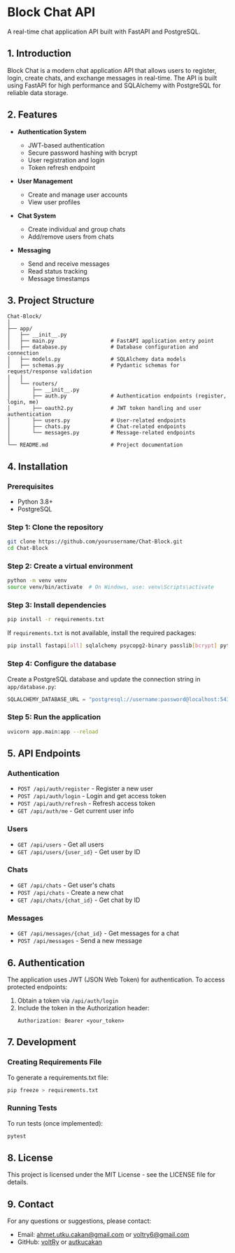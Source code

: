 # Block Chat API

A real-time chat application API built with FastAPI and PostgreSQL.

## 1. Introduction

Block Chat is a modern chat application API that allows users to register, login, create chats, and exchange messages in real-time. The API is built using FastAPI for high performance and SQLAlchemy with PostgreSQL for reliable data storage.

## 2. Features

- **Authentication System**
  - JWT-based authentication
  - Secure password hashing with bcrypt
  - User registration and login
  - Token refresh endpoint

- **User Management**
  - Create and manage user accounts
  - View user profiles

- **Chat System**
  - Create individual and group chats
  - Add/remove users from chats

- **Messaging**
  - Send and receive messages
  - Read status tracking
  - Message timestamps

## 3. Project Structure

```
Chat-Block/
│
├── app/
│   ├── __init__.py
│   ├── main.py                  # FastAPI application entry point
│   ├── database.py              # Database configuration and connection
│   ├── models.py                # SQLAlchemy data models
│   ├── schemas.py               # Pydantic schemas for request/response validation
│   │
│   └── routers/
│       ├── __init__.py
│       ├── auth.py              # Authentication endpoints (register, login, me)
│       ├── oauth2.py            # JWT token handling and user authentication
│       ├── users.py             # User-related endpoints
│       ├── chats.py             # Chat-related endpoints
│       └── messages.py          # Message-related endpoints
│
└── README.md                    # Project documentation
```

## 4. Installation

### Prerequisites

- Python 3.8+
- PostgreSQL

### Step 1: Clone the repository

```bash
git clone https://github.com/yourusername/Chat-Block.git
cd Chat-Block
```

### Step 2: Create a virtual environment

```bash
python -m venv venv
source venv/bin/activate  # On Windows, use: venv\Scripts\activate
```

### Step 3: Install dependencies

```bash
pip install -r requirements.txt
```

If `requirements.txt` is not available, install the required packages:

```bash
pip install fastapi[all] sqlalchemy psycopg2-binary passlib[bcrypt] python-jose[cryptography] email-validator
```

### Step 4: Configure the database

Create a PostgreSQL database and update the connection string in `app/database.py`:

```python
SQLALCHEMY_DATABASE_URL = "postgresql://username:password@localhost:5432/blockchat"
```

### Step 5: Run the application

```bash
uvicorn app.main:app --reload
```

## 5. API Endpoints

### Authentication

- `POST /api/auth/register` - Register a new user
- `POST /api/auth/login` - Login and get access token
- `POST /api/auth/refresh` - Refresh access token
- `GET /api/auth/me` - Get current user info

### Users

- `GET /api/users` - Get all users
- `GET /api/users/{user_id}` - Get user by ID

### Chats

- `GET /api/chats` - Get user's chats
- `POST /api/chats` - Create a new chat
- `GET /api/chats/{chat_id}` - Get chat by ID

### Messages

- `GET /api/messages/{chat_id}` - Get messages for a chat
- `POST /api/messages` - Send a new message

## 6. Authentication

The application uses JWT (JSON Web Token) for authentication. To access protected endpoints:

1. Obtain a token via `/api/auth/login`
2. Include the token in the Authorization header:
   ```
   Authorization: Bearer <your_token>
   ```

## 7. Development

### Creating Requirements File

To generate a requirements.txt file:

```bash
pip freeze > requirements.txt
```

### Running Tests

To run tests (once implemented):

```bash
pytest
```

## 8. License

This project is licensed under the MIT License - see the LICENSE file for details.

## 9. Contact

For any questions or suggestions, please contact:

- Email: ahmet.utku.cakan@gmail.com or voltry6@gmail.com
- GitHub: [voltRy](https://github.com/voltry) or [autkucakan](https://github.com/autkucakan)